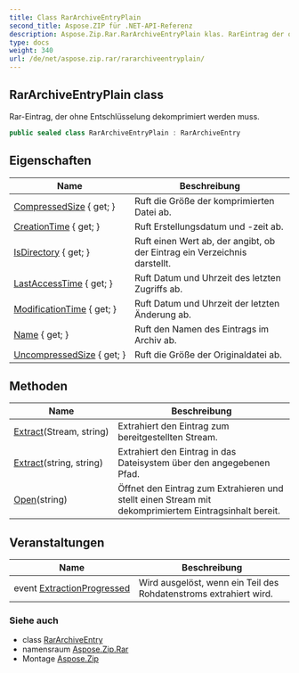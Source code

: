 ```yaml
---
title: Class RarArchiveEntryPlain
second_title: Aspose.ZIP für .NET-API-Referenz
description: Aspose.Zip.Rar.RarArchiveEntryPlain klas. RarEintrag der ohne Entschlüsselung dekomprimiert werden muss.
type: docs
weight: 340
url: /de/net/aspose.zip.rar/rararchiveentryplain/
---
```

## RarArchiveEntryPlain class

Rar-Eintrag, der ohne Entschlüsselung dekomprimiert werden muss.

```csharp
public sealed class RarArchiveEntryPlain : RarArchiveEntry
```

## Eigenschaften

| Name | Beschreibung |
| --- | --- |
| [CompressedSize](../../aspose.zip.rar/rararchiveentry/compressedsize/) { get; } | Ruft die Größe der komprimierten Datei ab. |
| [CreationTime](../../aspose.zip.rar/rararchiveentry/creationtime/) { get; } | Ruft Erstellungsdatum und -zeit ab. |
| [IsDirectory](../../aspose.zip.rar/rararchiveentry/isdirectory/) { get; } | Ruft einen Wert ab, der angibt, ob der Eintrag ein Verzeichnis darstellt. |
| [LastAccessTime](../../aspose.zip.rar/rararchiveentry/lastaccesstime/) { get; } | Ruft Datum und Uhrzeit des letzten Zugriffs ab. |
| [ModificationTime](../../aspose.zip.rar/rararchiveentry/modificationtime/) { get; } | Ruft Datum und Uhrzeit der letzten Änderung ab. |
| [Name](../../aspose.zip.rar/rararchiveentry/name/) { get; } | Ruft den Namen des Eintrags im Archiv ab. |
| [UncompressedSize](../../aspose.zip.rar/rararchiveentry/uncompressedsize/) { get; } | Ruft die Größe der Originaldatei ab. |

## Methoden

| Name | Beschreibung |
| --- | --- |
| [Extract](../../aspose.zip.rar/rararchiveentry/extract/)(Stream, string) | Extrahiert den Eintrag zum bereitgestellten Stream. |
| [Extract](../../aspose.zip.rar/rararchiveentry/extract/)(string, string) | Extrahiert den Eintrag in das Dateisystem über den angegebenen Pfad. |
| [Open](../../aspose.zip.rar/rararchiveentry/open/)(string) | Öffnet den Eintrag zum Extrahieren und stellt einen Stream mit dekomprimiertem Eintragsinhalt bereit. |

## Veranstaltungen

| Name | Beschreibung |
| --- | --- |
| event [ExtractionProgressed](../../aspose.zip.rar/rararchiveentry/extractionprogressed/) | Wird ausgelöst, wenn ein Teil des Rohdatenstroms extrahiert wird. |

### Siehe auch

* class [RarArchiveEntry](../rararchiveentry/)
* namensraum [Aspose.Zip.Rar](../../aspose.zip.rar/)
* Montage [Aspose.Zip](../../)


